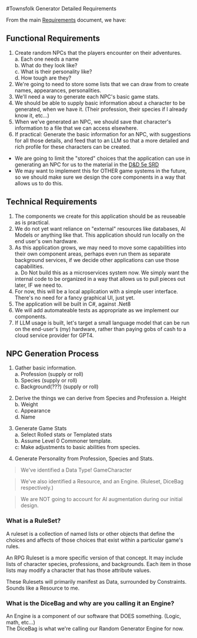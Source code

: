 #Townsfolk Generator Detailed Requirements

From the main [Requirements](/doc/REQUIREMENTS.md) document, we have:

## Functional Requirements
1. Create random NPCs that the players encounter on their adventures.  
    a. Each one needs a name  
    b. What do they look like?  
    c. What is their personality like?  
    d. How tough are they?
2. We're going to need to store some lists that we can draw from to create names, appearances, personalities.
3. We'll need a way to generate each NPC's basic game stats.
4. We should be able to supply basic information about a character to be generated, when we have it.  (Their profession, their species if I already know it, etc...)
5. When we've generated an NPC, we should save that character's information to a file that we can access elsewhere.
6. If practical:  Generate the basic information for an NPC, with suggestions for all those details, and feed that to an LLM so that a more detailed and rich profile for these characters can be created.
- We are going to limit the "stored" choices that the application can use in generating an NPC for us to the material in the <a href="https://media.wizards.com/2023/downloads/dnd/SRD_CC_v5.1.pdf" target="_blank">D&D 5e SRD</a>
- We may want to implement this for OTHER game systems in the future, so we should make sure we design the core components in a way that allows us to do this.


## Technical Requirements
1. The components we create for this application should be as reuseable as is practical.
2. We do not yet want reliance on "external" resources like databases, AI Models or anything like that.  This application should run locally on the end user's own hardware.
3. As this application grows, we may need to move some capabilities into their own component areas, perhaps even run them as separate background services, if we decide other applications can use those capabilities.  
    a. Do Not build this as a microservices system now.  We simply want the internal code to be organized in a way that allows us to pull pieces out later, IF we need to.
4. For now, this will be a local application with a simple user interface.  There's no need for a fancy graphical UI, just yet.
5. The application will be built in C#, against .Net8
6. We will add automateable tests as appropriate as we implement our components.
7. If LLM usage is built, let's target a small language model that can be run on the end-user's (my) hardware, rather than paying gobs of cash to a cloud service provider for GPT4.

## NPC Generation Process
1.  Gather basic information.  
    a. Profession  (supply or roll)  
    b. Species     (supply or roll)  
    c. Background(???) (supply or roll)  
    
2.  Derive the things we can derive from Species and Profession
    a. Height  
    b. Weight  
    c. Appearance  
    d. Name

3.  Generate Game Stats  
    a. Select Rolled stats or Templated stats  
    b. Assume Level 0 Commoner template.  
    c: Make adjustments to basic abilities from species.

4.  Generate Personality from Profession, Species and Stats.

> We've identified a Data Type!  GameCharacter

> We've also identified a Resource, and an Engine.  (Ruleset, DiceBag respectively.)

> We are NOT going to account for AI augmentation during our initial design.

### What is a RuleSet?
A ruleset is a collection of named lists or other objects that define the choices and affects of those choices that exist within a particular game's rules.

An RPG Ruleset is a more specific version of that concept.  It may include lists of character species, professions, and backgrounds.  Each item in those lists may modify a character that has those attribute values.

These Rulesets will primarily manifest as Data, surrounded by Constraints.  Sounds like a Resource to me.

### What is the DiceBag and why are you calling it an Engine?
An Engine is a component of our software that DOES something.  (Logic, math, etc...)  
The DiceBag is what we're calling our Random Generator Engine for now.